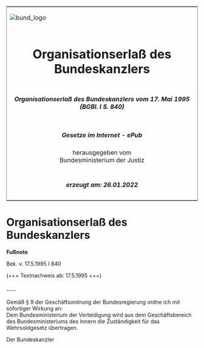 <span id="DECKBLATT.html"></span>

<table border="0" frame="border" width="100%">

<tr valign="top">

<td align="left">

![bund\_logo](BfJ_2021_Web_de_de.gif)

</td>

<td align="right">

 

</td>

</tr>

<tr align="center" valign="middle">

<td colspan="2">

# Organisationserlaß des Bundeskanzlers

</td>

</tr>

<tr align="center" valign="middle">

<td colspan="2">

##### Organisationserlaß des Bundeskanzlers vom 17. Mai 1995 (BGBl. I S. 840)

</td>

</tr>

<tr align="center" valign="middle">

<td colspan="2">

  
  

##### Gesetze im Internet - ePub  
  
herausgegeben vom  
Bundesministerium der Justiz

</td>

</tr>

<tr align="center" valign="bottom">

<td colspan="2">

  
  

##### erzeugt am: 26.01.2022

</td>

</tr>

</table>

<span id="BJNR084010995.html"></span>

# Organisationserlaß des Bundeskanzlers

<div>

  
**Fußnote**

<div class="jnhtml">

<div>

<div class="jurAbsatz">

Bek. v. 17.5.1995 I 840

</div>

<div class="jurAbsatz">

  
(+++ Textnachweis ab: 17.5.1995 +++)

</div>

</div>

</div>

</div>

<span id="BJNR084010995BJNE000100307.html"></span>

###   
\----

<div>

<div class="jnhtml">

<div>

<div class="jurAbsatz">

Gemäß § 9 der Geschäftsordnung der Bundesregierung ordne ich mit
sofortiger Wirkung an:  
Dem Bundesministerium der Verteidigung wird aus dem Geschäftsbereich des
Bundesministeriums des Innern die Zuständigkeit für das Wehrsoldgesetz
übertragen.

</div>

<div class="jurAbsatz">

Der Bundeskanzler

</div>

</div>

</div>

</div>
